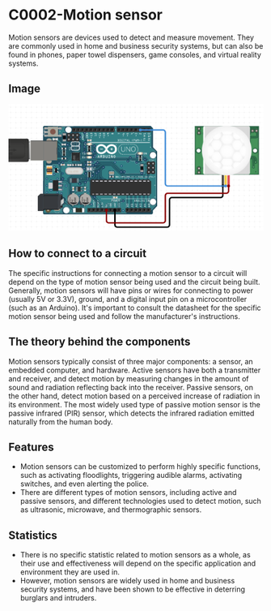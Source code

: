 # C0002-Motion sensor

Motion sensors are devices used to detect and measure movement. They are commonly used in home and business security systems, but can also be found in phones, paper towel dispensers, game consoles, and virtual reality systems.

## Image

![Imge](IMG/IMG.png)

## How to connect to a circuit

The specific instructions for connecting a motion sensor to a circuit will depend on the type of motion sensor being used and the circuit being built. Generally, motion sensors will have pins or wires for connecting to power (usually 5V or 3.3V), ground, and a digital input pin on a microcontroller (such as an Arduino). It's important to consult the datasheet for the specific motion sensor being used and follow the manufacturer's instructions.

## The theory behind the components

Motion sensors typically consist of three major components: a sensor, an embedded computer, and hardware. Active sensors have both a transmitter and receiver, and detect motion by measuring changes in the amount of sound and radiation reflecting back into the receiver. Passive sensors, on the other hand, detect motion based on a perceived increase of radiation in its environment. The most widely used type of passive motion sensor is the passive infrared (PIR) sensor, which detects the infrared radiation emitted naturally from the human body.

## Features

- Motion sensors can be customized to perform highly specific functions, such as activating floodlights, triggering audible alarms, activating switches, and even alerting the police. 
- There are different types of motion sensors, including active and passive sensors, and different technologies used to detect motion, such as ultrasonic, microwave, and thermographic sensors.

## Statistics

- There is no specific statistic related to motion sensors as a whole, as their use and effectiveness will depend on the specific application and environment they are used in. 
- However, motion sensors are widely used in home and business security systems, and have been shown to be effective in deterring burglars and intruders.
